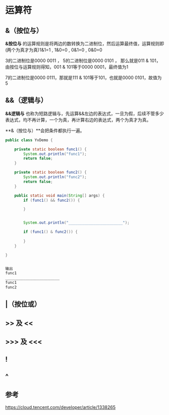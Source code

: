 # 运算符



## &（按位与）

**&按位与** 的运算规则是将两边的数转换为二进制位，然后运算最终值，运算规则即(两个为真才为真)1&1=1 , 1&0=0 , 0&1=0 , 0&0=0

3的二进制位是0000 0011 ， 5的二进制位是0000 0101 ， 那么就是011 & 101，由按位与运算规则得知，001 & 101等于0000 0001，最终值为1

7的二进制位是0000 0111，那就是111 & 101等于101，也就是0000 0101，故值为5



## &&（逻辑与）

**&&逻辑与** 也称为短路逻辑与，先运算&&左边的表达式，一旦为假，后续不管多少表达式，均不再计算，一个为真，再计算右边的表达式，两个为真才为真。

**&（按位与）**会把条件都执行一遍。

```java
public class YvDemo {

    private static boolean func1() {
        System.out.println("func1");
        return false;
    }

    private static boolean func2() {
        System.out.println("func2");
        return false;
    }

    public static void main(String[] args) {
        if (func1() && func2()) {

        }


        System.out.println("________________________");

        if (func1() & func2()) {
            
        }
    }

}


输出
func1
________________________
func1
func2

```





## |（按位或）





## >> 及 <<



## >>> 及 <<<





## !





## ^





## 参考

https://cloud.tencent.com/developer/article/1338265